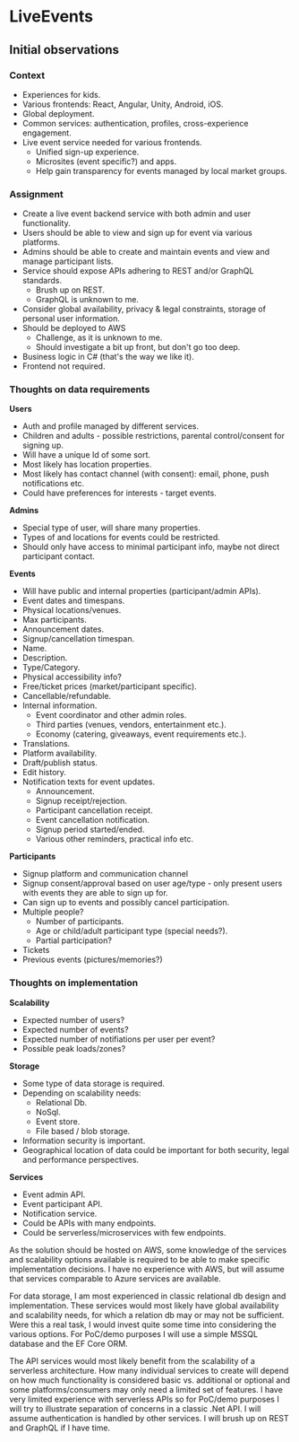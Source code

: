# LiveEvents

## Initial observations

### Context
- Experiences for kids.
- Various frontends: React, Angular, Unity, Android, iOS.
- Global deployment.
- Common services: authentication, profiles, cross-experience engagement.
- Live event service needed for various frontends.
  - Unified sign-up experience.
  - Microsites (event specific?) and apps.
  - Help gain transparency for events managed by local market groups.

### Assignment
- Create a live event backend service with both admin and user functionality.
- Users should be able to view and sign up for event via various platforms.
- Admins should be able to create and maintain events and view and manage participant lists.
- Service should expose APIs adhering to REST and/or GraphQL standards.
  - Brush up on REST.
  - GraphQL is unknown to me.
- Consider global availability, privacy & legal constraints, storage of personal user information.
- Should be deployed to AWS 
  - Challenge, as it is unknown to me. 
  - Should investigate a bit up front, but don't go too deep.
- Business logic in C# (that's the way we like it).
- Frontend not required.

### Thoughts on data requirements
**Users**
- Auth and profile managed by different services.
- Children and adults - possible restrictions, parental control/consent for signing up.
- Will have a unique Id of some sort.
- Most likely has location properties.
- Most likely has contact channel (with consent): email, phone, push notifications etc.
- Could have preferences for interests - target events.

**Admins**
- Special type of user, will share many properties.
- Types of and locations for events could be restricted.
- Should only have access to minimal participant info, maybe not direct participant contact.

**Events**
- Will have public and internal properties (participant/admin APIs).
- Event dates and timespans.
- Physical locations/venues.
- Max participants.
- Announcement dates.
- Signup/cancellation timespan.
- Name.
- Description.
- Type/Category.
- Physical accessibility info?
- Free/ticket prices (market/participant specific).
- Cancellable/refundable.
- Internal information.
  - Event coordinator and other admin roles.
  - Third parties (venues, vendors, entertainment etc.).  
  - Economy (catering, giveaways, event requirements etc.).
- Translations.
- Platform availability.
- Draft/publish status.
- Edit history.
- Notification texts for event updates.
  - Announcement.
  - Signup receipt/rejection.
  - Participant cancellation receipt.
  - Event cancellation notification.
  - Signup period started/ended.
  - Various other reminders, practical info etc.

**Participants**
- Signup platform and communication channel
- Signup consent/approval based on user age/type - only present users with events they are able to sign up for.
- Can sign up to events and possibly cancel participation.
- Multiple people?
  - Number of participants.
  - Age or child/adult participant type (special needs?).
  - Partial participation?
- Tickets
- Previous events (pictures/memories?)

### Thoughts on implementation

**Scalability**
- Expected number of users?
- Expected number of events?
- Expected number of notifiations per user per event?
- Possible peak loads/zones?

**Storage**
- Some type of data storage is required.
- Depending on scalability needs:
  - Relational Db.
  - NoSql.
  - Event store.
  - File based / blob storage.
- Information security is important.
- Geographical location of data could be important for both security, legal and performance perspectives.

**Services**
- Event admin API.
- Event participant API.
- Notification service.
- Could be APIs with many endpoints.
- Could be serverless/microservices with few endpoints.

As the solution should be hosted on AWS, some knowledge of the services and scalability options available is required to be able to make specific implementation decisions. I have no experience with AWS, but will assume that services comparable to Azure services are available. 

For data storage, I am most experienced in classic relational db design and implementation. These services would most likely have global availability and scalability needs, for which a relation db may or may not be sufficient. Were this a real task, I would invest quite some time into considering the various options. 
For PoC/demo purposes I will use a simple MSSQL database and the EF Core ORM.

The API services would most likely benefit from the scalability of a serverless architecture. How many individual services to create will depend on how much functionality is considered basic vs. additional or optional and some platforms/consumers may only need a limited set of features.
I have very limited experience with serverless APIs so for PoC/demo purposes I will try to illustrate separation of concerns in a classic .Net API.
I will assume authentication is handled by other services. I will brush up on REST and GraphQL if I have time.